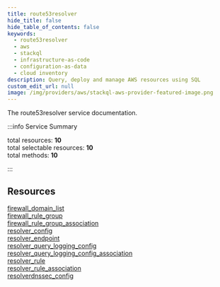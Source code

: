 ```yaml
---
title: route53resolver
hide_title: false
hide_table_of_contents: false
keywords:
  - route53resolver
  - aws
  - stackql
  - infrastructure-as-code
  - configuration-as-data
  - cloud inventory
description: Query, deploy and manage AWS resources using SQL
custom_edit_url: null
image: /img/providers/aws/stackql-aws-provider-featured-image.png
---
```


The route53resolver service documentation.

:::info Service Summary

<div class="row">
<div class="providerDocColumn">
<span>total resources:&nbsp;<b>10</b></span><br />
<span>total selectable resources:&nbsp;<b>10</b></span><br />
<span>total methods:&nbsp;<b>10</b></span><br />
</div>
</div>

:::

## Resources
<div class="row">
<div class="providerDocColumn">
<a href="/providers/aws/route53resolver/firewall_domain_list/">firewall_domain_list</a><br />
<a href="/providers/aws/route53resolver/firewall_rule_group/">firewall_rule_group</a><br />
<a href="/providers/aws/route53resolver/firewall_rule_group_association/">firewall_rule_group_association</a><br />
<a href="/providers/aws/route53resolver/resolver_config/">resolver_config</a><br />
<a href="/providers/aws/route53resolver/resolver_endpoint/">resolver_endpoint</a>
</div>
<div class="providerDocColumn">
<a href="/providers/aws/route53resolver/resolver_query_logging_config/">resolver_query_logging_config</a><br />
<a href="/providers/aws/route53resolver/resolver_query_logging_config_association/">resolver_query_logging_config_association</a><br />
<a href="/providers/aws/route53resolver/resolver_rule/">resolver_rule</a><br />
<a href="/providers/aws/route53resolver/resolver_rule_association/">resolver_rule_association</a><br />
<a href="/providers/aws/route53resolver/resolverdnssec_config/">resolverdnssec_config</a>
</div>
</div>